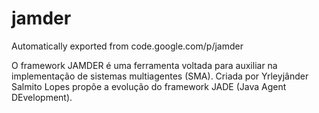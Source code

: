# jamder
Automatically exported from code.google.com/p/jamder

O framework JAMDER é uma ferramenta voltada para auxiliar na implementação de sistemas multiagentes (SMA). Criada por Yrleyjânder Salmito Lopes propõe a evolução do framework JADE (Java Agent DEvelopment).
